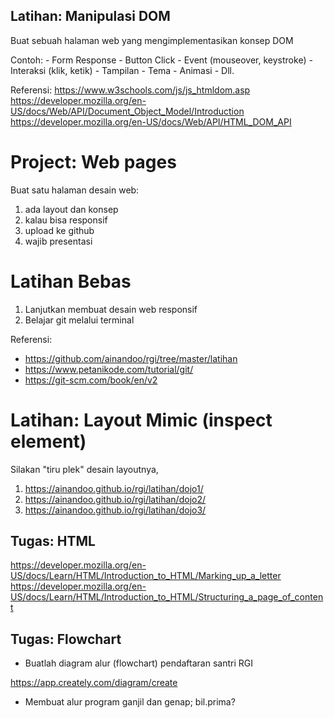 ## Latihan: Manipulasi DOM
Buat sebuah halaman web yang mengimplementasikan konsep DOM

Contoh:
    - Form Response
    - Button Click
    - Event (mouseover, keystroke)
    - Interaksi (klik, ketik)
    - Tampilan
    - Tema
    - Animasi
    - Dll.

Referensi:
https://www.w3schools.com/js/js_htmldom.asp
https://developer.mozilla.org/en-US/docs/Web/API/Document_Object_Model/Introduction
https://developer.mozilla.org/en-US/docs/Web/API/HTML_DOM_API

# Project: Web pages

Buat satu halaman desain web:
1. ada layout dan konsep
2. kalau bisa responsif
3. upload ke github
4. wajib presentasi

# Latihan Bebas

1. Lanjutkan membuat desain web responsif
2. Belajar git melalui terminal

Referensi:
- https://github.com/ainandoo/rgi/tree/master/latihan
- https://www.petanikode.com/tutorial/git/
- https://git-scm.com/book/en/v2

# Latihan: Layout Mimic (inspect element)

Silakan "tiru plek" desain layoutnya,
1. https://ainandoo.github.io/rgi/latihan/dojo1/
2. https://ainandoo.github.io/rgi/latihan/dojo2/
3. https://ainandoo.github.io/rgi/latihan/dojo3/

## Tugas: HTML

https://developer.mozilla.org/en-US/docs/Learn/HTML/Introduction_to_HTML/Marking_up_a_letter
https://developer.mozilla.org/en-US/docs/Learn/HTML/Introduction_to_HTML/Structuring_a_page_of_content

## Tugas: Flowchart

- Buatlah diagram alur (flowchart) pendaftaran santri RGI

https://app.creately.com/diagram/create

- Membuat alur program ganjil dan genap; bil.prima?


